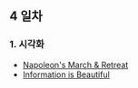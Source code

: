## 4 일차
### 1. 시각화
- [Napoleon's March & Retreat](https://images.squarespace-cdn.com/content/v1/55b6a6dce4b089e11621d3ed/9c1e9ba5-730b-47c4-909f-99844252faad/Minard.png?format=2500w)
- [Information is Beautiful](https://informationisbeautiful.net)
